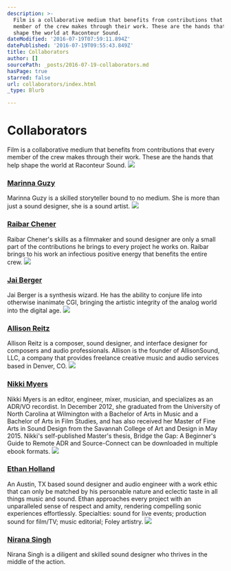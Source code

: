 ```yaml
---
description: >-
  Film is a collaborative medium that benefits from contributions that every
  member of the crew makes through their work. These are the hands that help
  shape the world at Raconteur Sound.
dateModified: '2016-07-19T07:59:11.894Z'
datePublished: '2016-07-19T09:55:43.849Z'
title: Collaborators
author: []
sourcePath: _posts/2016-07-19-collaborators.md
hasPage: true
starred: false
url: collaborators/index.html
_type: Blurb

---
```

# Collaborators

Film is a collaborative medium that benefits from contributions that every member of the crew makes through their work. These are the hands that help shape the world at Raconteur Sound.
![](https://the-grid-user-content.s3-us-west-2.amazonaws.com/293e5047-7425-49ad-9996-bbdff6bc1833.jpg)

### [Marinna Guzy][0]

Marinna Guzy is a skilled storyteller bound to no medium. She is more than just a sound designer, she is a sound artist.
![](https://the-grid-user-content.s3-us-west-2.amazonaws.com/501c0e33-f2d7-4456-a89c-5ee84d91fdb1.jpg)

### [Raibar Chener][1]

Raibar Chener's skills as a filmmaker and sound designer are only a small part of the contributions he brings to every project he works on. Raibar brings to his work an infectious positive energy that benefits the entire crew.
![](https://the-grid-user-content.s3-us-west-2.amazonaws.com/b5d6ad2e-b34b-493b-bd9a-78ac6b18fa7e.jpg)

### [Jai Berger][2]

Jai Berger is a synthesis wizard. He has the ability to conjure life into otherwise inanimate CGI, bringing the artistic integrity of the analog world into the digital age.
![](https://the-grid-user-content.s3-us-west-2.amazonaws.com/deed1129-2828-44a0-8b95-22c167c582d5.jpg)

### [Allison Reitz][3]

Allison Reitz is a composer, sound designer, and interface designer for composers and audio professionals. Allison is the founder of AllisonSound, LLC, a company that provides freelance creative music and audio services based in Denver, CO.
![](https://the-grid-user-content.s3-us-west-2.amazonaws.com/43a3fa09-8319-4e41-9950-b8fc1f3087d2.jpg)

### [Nikki Myers][4]

Nikki Myers is an editor, engineer, mixer, musician, and specializes as an ADR/VO recordist. In December 2012, she graduated from the University of North Carolina at Wilmington with a Bachelor of Arts in Music and a Bachelor of Arts in Film Studies, and has also received her Master of Fine Arts in Sound Design from the Savannah College of Art and Design in May 2015\. Nikki's self-published Master's thesis, Bridge the Gap: A Beginner's Guide to Remote ADR and Source-Connect can be downloaded in multiple ebook formats.
![](https://the-grid-user-content.s3-us-west-2.amazonaws.com/e6510754-fa1e-4c72-ac7a-109a3d4f577a.jpg)

### [Ethan Holland][5]

An Austin, TX based sound designer and audio engineer with a work ethic that can only be matched by his personable nature and eclectic taste in all things music and sound. Ethan approaches every project with an unparalleled sense of respect and amity, rendering compelling sonic experiences effortlessly. Specialties: sound for live events; production sound for film/TV; music editorial; Foley artistry.
![](https://the-grid-user-content.s3-us-west-2.amazonaws.com/de708664-a4ea-4a50-82ed-1ab4d9118507.jpg)

### [Nirana Singh][6]

Nirana Singh is a diligent and skilled sound designer who thrives in the middle of the action.

[0]: http://mg-raconteur.com/
[1]: http://raibarchener.com/
[2]: http://jaibergeraudio.com/
[3]: http://allisonsound.com/
[4]: http://nikkimyerssound.com/
[5]: http://ethanhollandsound.com/
[6]: http://njssound.com/